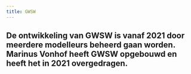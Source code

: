 ```yaml
---
title: GWSW
---
```


## De ontwikkeling van GWSW is vanaf 2021 door meerdere modelleurs beheerd gaan worden. Marinus Vonhof heeft GWSW opgebouwd en heeft het in 2021 overgedragen.
